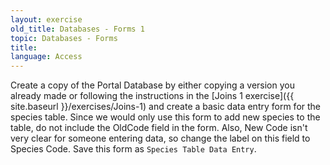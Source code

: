 ```yaml
---
layout: exercise
old_title: Databases - Forms 1
topic: Databases - Forms
title:
language: Access
---
```


Create a copy of the Portal Database by either copying a version you already
made or following the instructions in the [Joins 1 exercise]({{ site.baseurl }}/exercises/Joins-1)
and create a basic data entry form for the species table. Since we would only
use this form to add new species to the table, do not include the OldCode field
in the form. Also, New Code isn't very clear for someone entering data, so
change the label on this field to Species Code. Save this form as `Species Table
Data Entry`.
